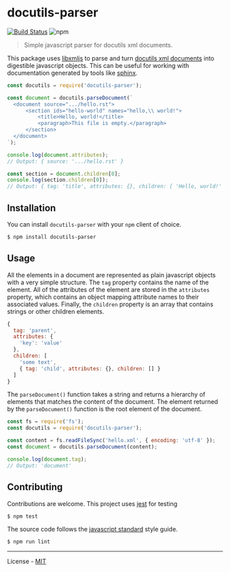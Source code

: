 # docutils-parser

[![Build Status](https://travis-ci.com/vberlier/docutils-parser.svg?branch=master)](https://travis-ci.com/vberlier/docutils-parser)
![npm](https://img.shields.io/npm/v/docutils-parser.svg)

> Simple javascript parser for docutils xml documents.

This package uses [libxmljs](https://github.com/libxmljs/libxmljs) to parse and turn [docutils xml documents](http://docutils.sourceforge.net/docs/ref/doctree.html) into digestible javascript objects. This can be useful for working with documentation generated by tools like [sphinx](http://www.sphinx-doc.org).

```js
const docutils = require('docutils-parser');

const document = docutils.parseDocument(`
  <document source=".../hello.rst">
      <section ids="hello-world" names="hello,\\ world!">
          <title>Hello, world!</title>
          <paragraph>This file is empty.</paragraph>
      </section>
  </document>
`);

console.log(document.attributes);
// Output: { source: '.../hello.rst' }

const section = document.children[0];
console.log(section.children[0]);
// Output: { tag: 'title', attributes: {}, children: [ 'Hello, world!' ] }
```

## Installation

You can install `docutils-parser` with your `npm` client of choice.

```bash
$ npm install docutils-parser
```

## Usage

All the elements in a document are represented as plain javascript objects with a very simple structure. The `tag` property contains the name of the element. All of the attributes of the element are stored in the `attributes` property, which contains an object mapping attribute names to their associated values. Finally, the `children` property is an array that contains strings or other children elements.

```js
{
  tag: 'parent',
  attributes: {
    'key': 'value'
  },
  children: [
    'some text',
    { tag: 'child', attributes: {}, children: [] }
  ]
}
```

The `parseDocument()` function takes a string and returns a hierarchy of elements that matches the content of the document. The element returned by the `parseDocument()` function is the root element of the document.

```js
const fs = require('fs');
const docutils = require('docutils-parser');

const content = fs.readFileSync('hello.xml', { encoding: 'utf-8' });
const document = docutils.parseDocument(content);

console.log(document.tag);
// Output: 'document'
```

## Contributing

Contributions are welcome. This project uses [jest](https://jestjs.io/) for testing

```bash
$ npm test
```

The source code follows the [javascript standard](https://standardjs.com/) style guide.

```bash
$ npm run lint
```

---

License - [MIT](https://github.com/vberlier/docutils-parser/blob/master/LICENSE)
